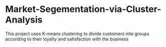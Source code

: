 # Market-Segementation-via-Cluster-Analysis
This project uses K-means clustering to divide customers into groups according to their loyalty and satisfaction with the business 
